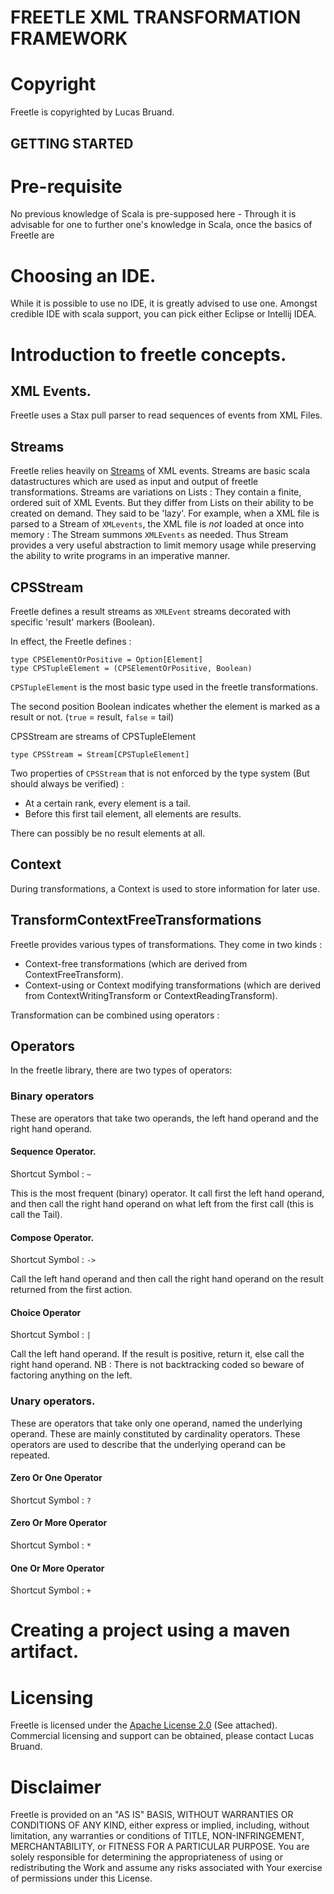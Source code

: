 FREETLE XML TRANSFORMATION FRAMEWORK
====================================

# Copyright
Freetle is copyrighted by Lucas Bruand.

GETTING STARTED
---------------

# Pre-requisite

No previous knowledge of Scala is pre-supposed here - Through it is advisable for one to further one's knowledge in Scala, once the basics of Freetle are 

# Choosing an IDE.

While it is possible to use no IDE, it is greatly advised to use one.
Amongst credible IDE with scala support, you can pick either Eclipse or Intellij IDEA.

# Introduction to freetle concepts.
## XML Events.

Freetle uses a Stax pull parser to read sequences of events from XML Files.

## Streams

Freetle relies heavily on [Streams](http://www.scala-lang.org/api/current/scala/collection/immutabe/Stream.html) of XML events.
Streams are basic scala datastructures which are used as input and output of freetle transformations.
Streams are variations on Lists : They contain a finite, ordered suit of XML Events.
But they differ from Lists on their ability to be created on demand. They said to be 'lazy'.
For example, when a XML file is parsed to a Stream of `XMLevents`, the XML file is _not_ loaded at once into memory :
The Stream summons `XMLEvents` as needed.
Thus Stream provides a very useful abstraction to limit memory usage while preserving the ability to write programs in an imperative manner.

## CPSStream

Freetle defines a result streams as `XMLEvent` streams decorated with specific 'result' markers (Boolean).

In effect, the Freetle defines :

	type CPSElementOrPositive = Option[Element]
	type CPSTupleElement = (CPSElementOrPositive, Boolean)

`CPSTupleElement` is the most basic type used in the freetle transformations.

 
The second position Boolean indicates whether the element is marked as a result or not. (`true` = result, `false` = tail)

CPSStream are streams of CPSTupleElement

	type CPSStream = Stream[CPSTupleElement]

Two properties of `CPSStream` that is not enforced by the type system (But should always be verified) :

 * At a certain rank, every element is a tail. 
 * Before this first tail element, all elements are results. 

There can possibly be no result elements at all.

## Context

During transformations, a Context is used to store information for later use.

## TransformContextFreeTransformations

Freetle provides various types of transformations.
They come in two kinds :
 * Context-free transformations (which are derived from ContextFreeTransform).
 * Context-using or Context modifying transformations (which are derived from ContextWritingTransform or ContextReadingTransform).

Transformation can be combined using operators :

## Operators
In the freetle library, there are two types of operators:

### Binary operators
These are operators that take two operands, the left hand operand and the right hand operand.

#### Sequence Operator.
Shortcut Symbol : `~`

This is the most frequent (binary) operator. It call first the left hand operand, and then call the right hand operand
on what left from the first call (this is call the Tail).

#### Compose Operator.
Shortcut Symbol : `->`

Call the left hand operand and then call the right hand operand on the result returned from the first action.

#### Choice Operator
Shortcut Symbol : `|`

Call the left hand operand. If the result is positive, return it, else call the right hand operand.
NB : There is not backtracking coded so beware of factoring anything on the left.

### Unary operators.
These are operators that take only one operand, named the underlying operand.
These are mainly constituted by cardinality operators. These operators are used to describe that the underlying
operand can be repeated.

#### Zero Or One Operator
Shortcut Symbol : `?`

#### Zero Or More Operator
Shortcut Symbol : `*`

#### One Or More Operator
Shortcut Symbol : `+`

# Creating a project using a maven artifact.

# Licensing
Freetle is licensed under the [Apache License 2.0](http://www.apache.org/licenses/LICENSE-2.0) (See attached).
Commercial licensing and support can be obtained, please contact Lucas Bruand.

# Disclaimer
Freetle is provided on an "AS IS" BASIS,
WITHOUT WARRANTIES OR CONDITIONS OF ANY KIND, either express or
implied, including, without limitation, any warranties or conditions
of TITLE, NON-INFRINGEMENT, MERCHANTABILITY, or FITNESS FOR A
PARTICULAR PURPOSE. You are solely responsible for determining the
appropriateness of using or redistributing the Work and assume any
risks associated with Your exercise of permissions under this License.
